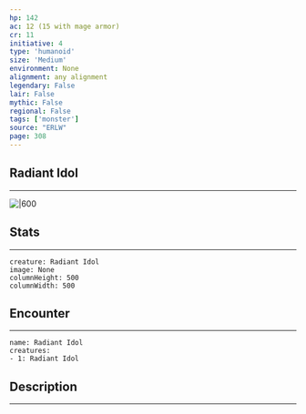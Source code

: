 ```yaml
---
hp: 142
ac: 12 (15 with mage armor)
cr: 11
initiative: 4
type: 'humanoid'    
size: 'Medium'
environment: None
alignment: any alignment
legendary: False
lair: False
mythic: False
regional: False
tags: ['monster']
source: "ERLW"
page: 308
---
```


## Radiant Idol
---

![|600](D:/Program%20Files/5e.tools/img/bestiary/ERLW/Radiant%20Idol.png)

## Stats
---

```statblock
creature: Radiant Idol
image: None
columnHeight: 500
columnWidth: 500
```

## Encounter
---

```encounter-table
name: Radiant Idol
creatures:
- 1: Radiant Idol
```

## Description
---




